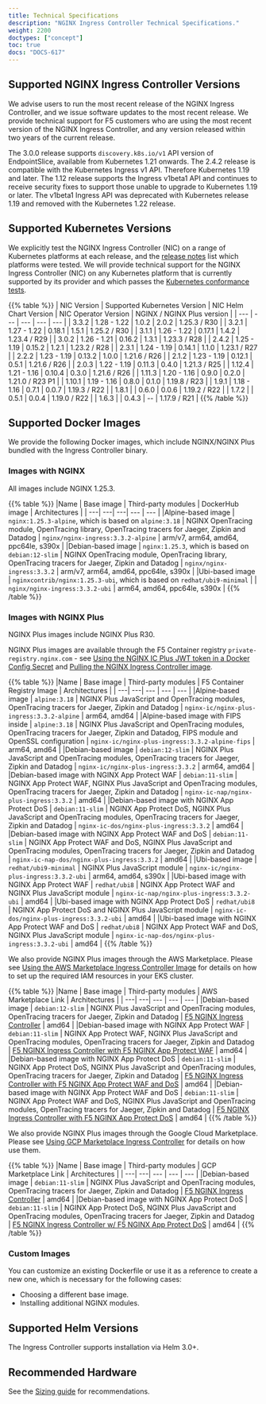 ```yaml
---
title: Technical Specifications
description: "NGINX Ingress Controller Technical Specifications."
weight: 2200
doctypes: ["concept"]
toc: true
docs: "DOCS-617"
---
```



## Supported NGINX Ingress Controller Versions

We advise users to run the most recent release of the NGINX Ingress Controller, and we issue software updates to the most recent release. We provide technical support for F5 customers who are using the most recent version of the NGINX Ingress Controller, and any version released within two years of the current release.

The 3.0.0 release supports `discovery.k8s.io/v1` API version of EndpointSlice, available from Kubernetes 1.21 onwards.
The 2.4.2 release is compatible with the Kubernetes Ingress v1 API. Therefore Kubernetes 1.19 and later.
The 1.12 release supports the Ingress v1beta1 API and continues to receive security fixes to support those unable to upgrade to Kubernetes 1.19 or later. The v1beta1 Ingress API was deprecated with Kubernetes release 1.19 and removed with the Kubernetes 1.22 release.

## Supported Kubernetes Versions

We explicitly test the NGINX Ingress Controller (NIC) on a range of Kubernetes platforms at each release, and the [release notes](/nginx-ingress-controller/releases) list which platforms were tested. We will provide technical support for the NGINX Ingress Controller (NIC) on any Kubernetes platform that is currently supported by its provider and which passes the [Kubernetes conformance tests](https://www.cncf.io/certification/software-conformance/).

{{% table %}}
| NIC Version | Supported Kubernetes Version | NIC Helm Chart Version | NIC Operator Version | NGINX / NGINX Plus version |
| --- | --- | --- | --- | --- |
| 3.3.2 | 1.28 - 1.22 | 1.0.2 | 2.0.2 | 1.25.3 / R30 |
| 3.2.1 | 1.27 - 1.22 | 0.18.1 | 1.5.1 | 1.25.2 / R30 |
| 3.1.1 | 1.26 - 1.22 | 0.17.1 | 1.4.2 | 1.23.4 / R29 |
| 3.0.2 | 1.26 - 1.21 | 0.16.2 | 1.3.1 | 1.23.3 / R28 |
| 2.4.2 | 1.25 - 1.19 | 0.15.2 | 1.2.1 | 1.23.2 / R28 |
| 2.3.1 | 1.24 - 1.19 | 0.14.1 | 1.1.0 | 1.23.1 / R27 |
| 2.2.2 | 1.23 - 1.19 | 0.13.2 | 1.0.0 | 1.21.6 / R26 |
| 2.1.2 | 1.23 - 1.19 | 0.12.1 | 0.5.1 | 1.21.6 / R26 |
| 2.0.3 | 1.22 - 1.19 | 0.11.3 | 0.4.0 | 1.21.3 / R25 |
| 1.12.4 | 1.21 - 1.16 | 0.10.4 | 0.3.0 | 1.21.6 / R26 |
| 1.11.3 | 1.20 - 1.16 | 0.9.0 | 0.2.0 | 1.21.0 / R23 P1 |
| 1.10.1 | 1.19 - 1.16 | 0.8.0 | 0.1.0 | 1.19.8 / R23 |
| 1.9.1 | 1.18 - 1.16 | 0.7.1 | 0.0.7 | 1.19.3 / R22 |
| 1.8.1 |  | 0.6.0 | 0.0.6 | 1.19.2 / R22 |
| 1.7.2 |  | 0.5.1 | 0.0.4 | 1.19.0 / R22 |
| 1.6.3 |  | 0.4.3 | -- | 1.17.9 / R21 |
{{% /table %}}

## Supported Docker Images

We provide the following Docker images, which include NGINX/NGINX Plus bundled with the Ingress Controller binary.

### Images with NGINX

All images include NGINX 1.25.3.

{{% table %}}
|Name | Base image | Third-party modules | DockerHub image | Architectures |
| ---| ---| ---| --- | --- |
|Alpine-based image | ``nginx:1.25.3-alpine``, which is based on ``alpine:3.18`` | NGINX OpenTracing module, OpenTracing library, OpenTracing tracers for Jaeger, Zipkin and Datadog | ``nginx/nginx-ingress:3.3.2-alpine`` | arm/v7, arm64, amd64, ppc64le, s390x |
|Debian-based image | ``nginx:1.25.3``, which is based on ``debian:12-slim`` | NGINX OpenTracing module, OpenTracing library, OpenTracing tracers for Jaeger, Zipkin and Datadog | ``nginx/nginx-ingress:3.3.2`` | arm/v7, arm64, amd64, ppc64le, s390x |
|Ubi-based image | ``nginxcontrib/nginx:1.25.3-ubi``, which is based on ``redhat/ubi9-minimal`` |  | ``nginx/nginx-ingress:3.3.2-ubi`` | arm64, amd64, ppc64le, s390x |
{{% /table %}}

### Images with NGINX Plus

NGINX Plus images include NGINX Plus R30.

NGINX Plus images are available through the F5 Container registry `private-registry.nginx.com` - see [Using the NGINX IC Plus JWT token in a Docker Config Secret](/nginx-ingress-controller/installation/using-the-jwt-token-docker-secret) and [Pulling the NGINX Ingress Controller image](/nginx-ingress-controller/installation/pulling-ingress-controller-image).

{{% table %}}
|Name | Base image | Third-party modules | F5 Container Registry Image | Architectures |
| ---| ---| --- | --- | --- |
|Alpine-based image | ``alpine:3.18`` | NGINX Plus JavaScript and OpenTracing modules, OpenTracing tracers for Jaeger, Zipkin and Datadog | `nginx-ic/nginx-plus-ingress:3.3.2-alpine` | arm64, amd64 |
|Alpine-based image with FIPS inside | ``alpine:3.18`` | NGINX Plus JavaScript and OpenTracing modules, OpenTracing tracers for Jaeger, Zipkin and Datadog, FIPS module and OpenSSL configuration | `nginx-ic/nginx-plus-ingress:3.3.2-alpine-fips` | arm64, amd64 |
|Debian-based image | ``debian:12-slim`` | NGINX Plus JavaScript and OpenTracing modules, OpenTracing tracers for Jaeger, Zipkin and Datadog | `nginx-ic/nginx-plus-ingress:3.3.2` | arm64, amd64 |
|Debian-based image with NGINX App Protect WAF | ``debian:11-slim`` | NGINX App Protect WAF, NGINX Plus JavaScript and OpenTracing modules, OpenTracing tracers for Jaeger, Zipkin and Datadog | `nginx-ic-nap/nginx-plus-ingress:3.3.2` | amd64 |
|Debian-based image with NGINX App Protect DoS | ``debian:11-slim`` | NGINX App Protect DoS, NGINX Plus JavaScript and OpenTracing modules, OpenTracing tracers for Jaeger, Zipkin and Datadog | `nginx-ic-dos/nginx-plus-ingress:3.3.2` | amd64 |
|Debian-based image with NGINX App Protect WAF and DoS | ``debian:11-slim`` | NGINX App Protect WAF and DoS, NGINX Plus JavaScript and OpenTracing modules, OpenTracing tracers for Jaeger, Zipkin and Datadog | `nginx-ic-nap-dos/nginx-plus-ingress:3.3.2` | amd64 |
|Ubi-based image | ``redhat/ubi9-minimal`` | NGINX Plus JavaScript module | `nginx-ic/nginx-plus-ingress:3.3.2-ubi` | arm64, amd64, s390x |
|Ubi-based image with NGINX App Protect WAF | ``redhat/ubi8`` | NGINX App Protect WAF and NGINX Plus JavaScript module | `nginx-ic-nap/nginx-plus-ingress:3.3.2-ubi` | amd64 |
|Ubi-based image with NGINX App Protect DoS | ``redhat/ubi8`` | NGINX App Protect DoS and NGINX Plus JavaScript module | `nginx-ic-dos/nginx-plus-ingress:3.3.2-ubi` | amd64 |
|Ubi-based image with NGINX App Protect WAF and DoS | ``redhat/ubi8`` | NGINX App Protect WAF and DoS, NGINX Plus JavaScript module | `nginx-ic-nap-dos/nginx-plus-ingress:3.3.2-ubi` | amd64 |
{{% /table %}}

We also provide NGINX Plus images through the AWS Marketplace. Please see [Using the AWS Marketplace Ingress Controller Image](/nginx-ingress-controller/installation/using-aws-marketplace-image/) for details on how to set up the required IAM resources in your EKS cluster.

{{% table %}}
|Name | Base image | Third-party modules | AWS Marketplace Link | Architectures |
| ---| ---| --- | --- | --- |
|Debian-based image | ``debian:12-slim`` | NGINX Plus JavaScript and OpenTracing modules, OpenTracing tracers for Jaeger, Zipkin and Datadog | [F5 NGINX Ingress Controller](https://aws.amazon.com/marketplace/pp/prodview-fx3faxl7zqeau) | amd64 |
|Debian-based image with NGINX App Protect WAF | ``debian:11-slim`` | NGINX App Protect WAF, NGINX Plus JavaScript and OpenTracing modules, OpenTracing tracers for Jaeger, Zipkin and Datadog | [F5 NGINX Ingress Controller with F5 NGINX App Protect WAF](https://aws.amazon.com/marketplace/pp/prodview-vnrnxbf6u3nra) | amd64 |
|Debian-based image with NGINX App Protect DoS | ``debian:11-slim`` | NGINX App Protect DoS, NGINX Plus JavaScript and OpenTracing modules, OpenTracing tracers for Jaeger, Zipkin and Datadog | [F5 NGINX Ingress Controller with F5 NGINX App Protect WAF and DoS](https://aws.amazon.com/marketplace/pp/prodview-yltaqwzwrnhco) | amd64 |
|Debian-based image with NGINX App Protect WAF and DoS | ``debian:11-slim`` | NGINX App Protect WAF and DoS, NGINX Plus JavaScript and OpenTracing modules, OpenTracing tracers for Jaeger, Zipkin and Datadog | [F5 NGINX Ingress Controller with F5 NGINX App Protect DoS](https://aws.amazon.com/marketplace/pp/prodview-sghjw2csktega) | amd64 |
{{% /table %}}

We also provide NGINX Plus images through the Google Cloud Marketplace. Please see [Using GCP Marketplace Ingress Controller](/nginx-ingress-controller/installation/using-gcp-marketplace-package/) for details on how use them.

{{% table %}}
|Name | Base image | Third-party modules | GCP Marketplace Link | Architectures |
| ---| ---| --- | --- | --- |
|Debian-based image | ``debian:11-slim`` | NGINX Plus JavaScript and OpenTracing modules, OpenTracing tracers for Jaeger, Zipkin and Datadog | [F5 NGINX Ingress Controller](https://console.cloud.google.com/marketplace/product/f5-7626-networks-public/nginx-ingress-plus) | amd64 |
|Debian-based image with NGINX App Protect DoS | ``debian:11-slim`` | NGINX App Protect DoS, NGINX Plus JavaScript and OpenTracing modules, OpenTracing tracers for Jaeger, Zipkin and Datadog | [F5 NGINX Ingress Controller w/ F5 NGINX App Protect DoS](https://console.cloud.google.com/marketplace/product/f5-7626-networks-public/nginx-ingress-plus-dos) | amd64 |
{{% /table %}}

### Custom Images

You can customize an existing Dockerfile or use it as a reference to create a new one, which is necessary for the following cases:

- Choosing a different base image.
- Installing additional NGINX modules.

## Supported Helm Versions

The Ingress Controller supports installation via Helm 3.0+.

## Recommended Hardware

See the [Sizing guide](https://www.nginx.com/resources/datasheets/nginx-ingress-controller-kubernetes-sizing-guide/) for recommendations.
